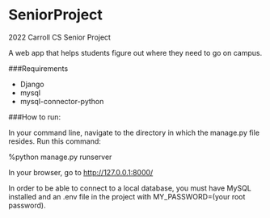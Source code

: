 # SeniorProject
2022 Carroll CS Senior Project

A web app that helps students figure out where they need to go on campus.

###Requirements

- Django
- mysql
- mysql-connector-python

###How to run:

In your command line, navigate to the directory in which the manage.py file resides.
Run this command:

%python manage.py runserver

In your browser, go to http://127.0.0.1:8000/

In order to be able to connect to a local database, you must have MySQL installed and an .env file in the project with MY_PASSWORD=(your root password).